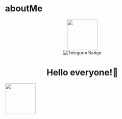 # aboutMe
<div>
  <div id="header" align="center">
      <img src="https://media.giphy.com/media/v1.Y2lkPTc5MGI3NjExYzl5bHM0MHQwaXY3MzF1azZ2Nzk2YXY5azd3eDZmdjJoeHZ6OTJwbiZlcD12MV9pbnRlcm5hbF9naWZfYnlfaWQmY3Q9Zw/HWehYolY2YK8WOdCcE/giphy.gif" width="100"/>
    </div>
    <div id="badges" align="center">
      <img src="https://img.shields.io/badge/Telegram-blue?style=for-the-badge&logo=telegram&logoColor=white" alt="Telegram Badge"/>
  </div>
  <div>
    <h1 font-size=40px align="center">
      Hello everyone!🫶
    </h1>
      <img src="https://media.giphy.com/media/xT9IgG50Fb7Mi0prBC/giphy.gif" width="100"/>
  </div>
</div>
